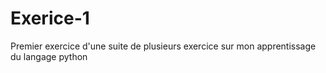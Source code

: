 # Exerice-1
Premier exercice d'une suite de plusieurs exercice sur mon apprentissage du langage python
